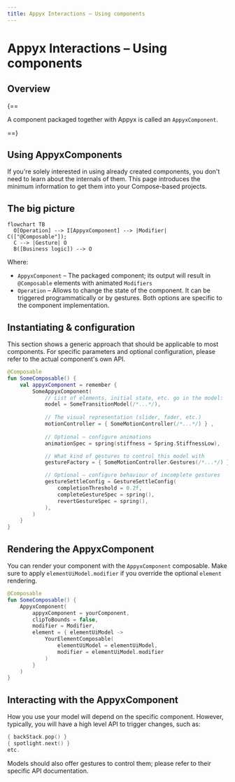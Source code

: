 ```yaml
---
title: Appyx Interactions – Using components
---
```


# Appyx Interactions – Using components

## Overview

{==

A component packaged together with Appyx is called an `AppyxComponent`. 

==}

## Using AppyxComponents

If you're solely interested in using already created components, you don't need to learn about the internals of them. This page introduces the minimum information to get them into your Compose-based projects.


## The big picture

``` mermaid
flowchart TB
  O[Operation] --> I[AppyxComponent] --> |Modifier| C(["@Composable"]);
  C --> |Gesture| O
  B([Business logic]) --> O
```

Where:

* `AppyxComponent` – The packaged component; its output will result in `@Composable` elements with animated `Modifiers`
* `Operation` – Allows to change the state of the component. It can be triggered programmatically or by gestures. Both options are specific to the component implementation.


## Instantiating & configuration

This section shows a generic approach that should be applicable to most components. For specific parameters and optional configuration, please refer to the actual component's own API.

```kotlin
@Composable
fun SomeComposable() {
    val appyxComponent = remember {
        SomeAppyxComponent(
            // List of elements, initial state, etc. go in the model:
            model = SomeTransitionModel(/*...*/),
            
            // The visual representation (slider, fader, etc.) 
            motionController = { SomeMotionController(/*...*/) } ,
            
            // Optional – configure animations
            animationSpec = spring(stiffness = Spring.StiffnessLow),

            // What kind of gestures to control this model with 
            gestureFactory = { SomeMotionController.Gestures(/*...*/) },

            // Optional – configure behaviour of incomplete gestures
            gestureSettleConfig = GestureSettleConfig(
                completionThreshold = 0.2f,
                completeGestureSpec = spring(),
                revertGestureSpec = spring(),
            ),
        )
    }
}
```

## Rendering the AppyxComponent

You can render your component with the `AppyxComponent` composable. Make sure to apply `elementUiModel.modifier`  if you override the optional `element` rendering.

```kotlin
@Composable
fun SomeComposable() {
    AppyxComponent(
        appyxComponent = yourComponent,
        clipToBounds = false,
        modifier = Modifier,
        element = { elementUiModel ->
            YourElementComposable(
                elementUiModel = elementUiModel,
                modifier = elementUiModel.modifier
            )
        }
    )
}
```

## Interacting with the AppyxComponent

How you use your model will depend on the specific component. However, typically, you will have a high level API to trigger changes, such as:

```kotlin
{ backStack.pop() }
{ spotlight.next() }
etc.
```

Models should also offer gestures to control them; please refer to their specific API documentation.

